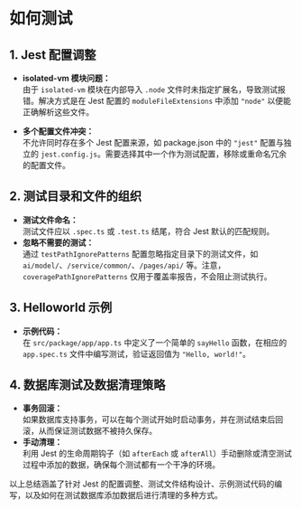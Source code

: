 # 如何测试

## 1. Jest 配置调整
- **isolated-vm 模块问题：**  
  由于 `isolated-vm` 模块在内部导入 `.node` 文件时未指定扩展名，导致测试报错。解决方式是在 Jest 配置的 `moduleFileExtensions` 中添加 `"node"` 以便能正确解析这些文件。

- **多个配置文件冲突：**  
  不允许同时存在多个 Jest 配置来源，如 package.json 中的 `"jest"` 配置与独立的 `jest.config.js`。需要选择其中一个作为测试配置，移除或重命名冗余的配置文件。

## 2. 测试目录和文件的组织
- **测试文件命名：**  
  测试文件应以 `.spec.ts` 或 `.test.ts` 结尾，符合 Jest 默认的匹配规则。
- **忽略不需要的测试：**  
  通过 `testPathIgnorePatterns` 配置忽略指定目录下的测试文件，如 `ai/model/`、`/service/common/`、`/pages/api/` 等。注意，`coveragePathIgnorePatterns` 仅用于覆盖率报告，不会阻止测试执行。

## 3. Helloworld 示例
- **示例代码：**  
  在 `src/package/app/app.ts` 中定义了一个简单的 `sayHello` 函数，在相应的 `app.spec.ts` 文件中编写测试，验证返回值为 `"Hello, world!"`。

## 4. 数据库测试及数据清理策略
- **事务回滚：**  
  如果数据库支持事务，可以在每个测试开始时启动事务，并在测试结束后回滚，从而保证测试数据不被持久保存。
- **手动清理：**  
  利用 Jest 的生命周期钩子（如 `afterEach` 或 `afterAll`）手动删除或清空测试过程中添加的数据，确保每个测试都有一个干净的环境。

以上总结涵盖了针对 Jest 的配置调整、测试文件结构设计、示例测试代码的编写，以及如何在测试数据库添加数据后进行清理的多种方式。 